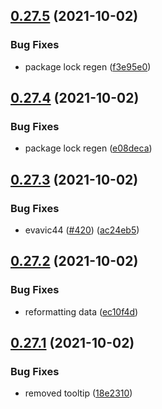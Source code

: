 ## [0.27.5](https://github.com/EddieHubCommunity/LinkFree/compare/v0.27.4...v0.27.5) (2021-10-02)


### Bug Fixes

* package lock regen ([f3e95e0](https://github.com/EddieHubCommunity/LinkFree/commit/f3e95e03c1ccb902defc4004a47765cbd851898b))



## [0.27.4](https://github.com/EddieHubCommunity/LinkFree/compare/v0.27.3...v0.27.4) (2021-10-02)


### Bug Fixes

* package lock regen ([e08deca](https://github.com/EddieHubCommunity/LinkFree/commit/e08deca5cdecc7ffa209668d1698aa8f7a7a516a))



## [0.27.3](https://github.com/EddieHubCommunity/LinkFree/compare/v0.27.2...v0.27.3) (2021-10-02)


### Bug Fixes

* evavic44 ([#420](https://github.com/EddieHubCommunity/LinkFree/issues/420)) ([ac24eb5](https://github.com/EddieHubCommunity/LinkFree/commit/ac24eb579ccea5f943a18c4aef66d0febfbbb5f5))



## [0.27.2](https://github.com/EddieHubCommunity/LinkFree/compare/v0.27.1...v0.27.2) (2021-10-02)


### Bug Fixes

* reformatting data ([ec10f4d](https://github.com/EddieHubCommunity/LinkFree/commit/ec10f4dbb8cd08e3c900d853e240e190f84074dc))



## [0.27.1](https://github.com/EddieHubCommunity/LinkFree/compare/v0.27.0...v0.27.1) (2021-10-02)


### Bug Fixes

* removed tooltip ([18e2310](https://github.com/EddieHubCommunity/LinkFree/commit/18e2310d868bb94a349936fd8f5374a86e8085de))



